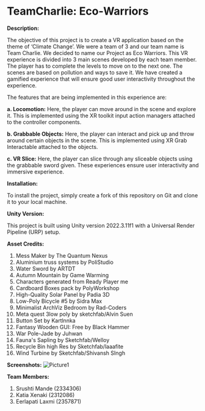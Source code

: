 # TeamCharlie: Eco-Warriors
**Description:**

The objective of this project is to create a VR application based on the theme of ‘Climate Change’. We were a team of 3 and our team name is Team Charlie. We decided to name our Project as Eco Warriors. This VR experience is divided into 3 main scenes developed by each team member. 
The player has to complete the levels to move on to the next one.  The scenes are based on pollution and ways to save it. We have created a gamified experience that will ensure good user interactivity throughout the experience. 

The features that are being implemented in this experience are:

**a. Locomotion:** Here, the player can move around in the scene and explore it. This is implemented using the XR toolkit input action managers attached to the controller components.

**b. Grabbable Objects:** Here, the player can interact and pick up and throw around certain objects in the scene. This is implemented using XR Grab Interactable attached to the objects.

**c. VR Slice:** Here, the player can slice through any sliceable objects using the grabbable sword given.
These experiences ensure user interactivity and immersive experience.

**Installation:**

To install the project, simply create a fork of this repository on Git and clone it to your local machine.

**Unity Version:** 

This project is built using Unity version 2022.3.11f1 with a Universal Render Pipeline (URP) setup.

**Asset Credits:**
1.	Mess Maker by The Quantum Nexus
2.	Aluminium truss systems by PoliStudio
3.	Water Sword by ARTDT
4.	Autumn Mountain by Game Warming
5.	Characters generated from Ready Player me
6.	Cardboard Boxes pack by PolyWorkshop
7.	High-Quality Solar Panel by Padia 3D
8.	Low-Poly Bicycle #5 by Sidra Max
9.	Minimalist ArchViz Bedroom by Rad-Coders
10.	Meta quest 3low poly by sketchfab/Alvin Suen
11.	Button Set by Kartlnnka
12.	Fantasy Wooden GUI: Free by Black Hammer
13.	War Pole-Jade by Juhwan
14.	Fauna's  Sapling by Sketchfab/Welloy
15.	Recycle Bin high Res by Sketchfab/laaafite
16.	Wind Turbine by Sketchfab/Shivansh SIngh

**Screenshots:**
![Picture1](https://github.com/xrsrush1/TeamCharlie/assets/147525378/92fdff44-ed79-4e19-a62e-c5798363ef79)



**Team Members:**

1. Srushti Mande (2334306)
2. Katia Xenaki (2312086)
3. Eerlapati Laxmi (2357871)
